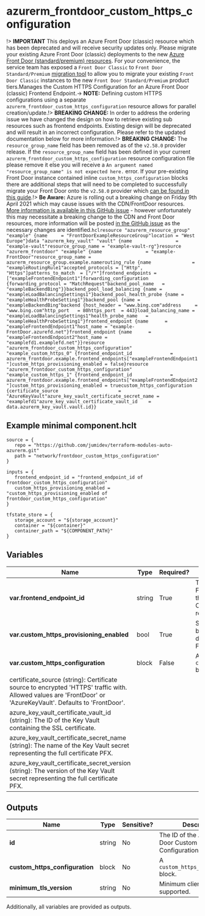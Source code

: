 # azurerm_frontdoor_custom_https_configuration

!> **IMPORTANT** This deploys an Azure Front Door (classic) resource which has been deprecated and will receive security updates only. Please migrate your existing Azure Front Door (classic) deployments to the new [Azure Front Door (standard/premium) resources](https://registry.terraform.io/providers/hashicorp/azurerm/latest/docs/resources/cdn_frontdoor_custom_domain). For your convenience, the service team has exposed a `Front Door Classic` to `Front Door Standard/Premium` [migration tool](https://learn.microsoft.com/azure/frontdoor/tier-migration) to allow you to migrate your existing `Front Door Classic` instances to the new `Front Door Standard/Premium` product tiers.Manages the Custom HTTPS Configuration for an Azure Front Door (classic) Frontend Endpoint.-> **NOTE:** Defining custom HTTPS configurations using a separate `azurerm_frontdoor_custom_https_configuration` resource allows for parallel creation/update.!> **BREAKING CHANGE:** In order to address the ordering issue we have changed the design on how to retrieve existing sub resources such as frontend endpoints. Existing design will be deprecated and will result in an incorrect configuration. Please refer to the updated documentation below for more information.!> **BREAKING CHANGE:** The `resource_group_name` field has been removed as of the `v2.58.0` provider release. If the `resource_group_name` field has been defined in your current `azurerm_frontdoor_custom_https_configuration` resource configuration file please remove it else you will receive a `An argument named "resource_group_name" is not expected here.` error. If your pre-existing Front Door instance contained inline `custom_https_configuration` blocks there are additional steps that will need to be completed to successfully migrate your Front Door onto the `v2.58.0` provider which [can be found in this guide](../guides/2.58.0-frontdoor-upgrade-guide.html).!> **Be Aware:** Azure is rolling out a breaking change on Friday 9th April 2021 which may cause issues with the CDN/FrontDoor resources. [More information is available in this GitHub issue](https://github.com/hashicorp/terraform-provider-azurerm/issues/11231) - however unfortunately this may necessitate a breaking change to the CDN and Front Door resources, more information will be posted [in the GitHub issue](https://github.com/hashicorp/terraform-provider-azurerm/issues/11231) as the necessary changes are identified.```hclresource "azurerm_resource_group" "example" {name     = "FrontDoorExampleResourceGroup"location = "West Europe"}data "azurerm_key_vault" "vault" {name                = "example-vault"resource_group_name = "example-vault-rg"}resource "azurerm_frontdoor" "example" {name                = "example-FrontDoor"resource_group_name = azurerm_resource_group.example.namerouting_rule {name               = "exampleRoutingRule1"accepted_protocols = ["Http", "Https"]patterns_to_match  = ["/*"]frontend_endpoints = ["exampleFrontendEndpoint1"]forwarding_configuration {forwarding_protocol = "MatchRequest"backend_pool_name   = "exampleBackendBing"}}backend_pool_load_balancing {name = "exampleLoadBalancingSettings1"}backend_pool_health_probe {name = "exampleHealthProbeSetting1"}backend_pool {name = "exampleBackendBing"backend {host_header = "www.bing.com"address     = "www.bing.com"http_port   = 80https_port  = 443}load_balancing_name = "exampleLoadBalancingSettings1"health_probe_name   = "exampleHealthProbeSetting1"}frontend_endpoint {name      = "exampleFrontendEndpoint1"host_name = "example-FrontDoor.azurefd.net"}frontend_endpoint {name      = "exampleFrontendEndpoint2"host_name = "examplefd1.examplefd.net"}}resource "azurerm_frontdoor_custom_https_configuration" "example_custom_https_0" {frontend_endpoint_id              = azurerm_frontdoor.example.frontend_endpoints["exampleFrontendEndpoint1"]custom_https_provisioning_enabled = false}resource "azurerm_frontdoor_custom_https_configuration" "example_custom_https_1" {frontend_endpoint_id              = azurerm_frontdoor.example.frontend_endpoints["exampleFrontendEndpoint2"]custom_https_provisioning_enabled = truecustom_https_configuration {certificate_source                      = "AzureKeyVault"azure_key_vault_certificate_secret_name = "examplefd1"azure_key_vault_certificate_vault_id    = data.azurerm_key_vault.vault.id}}```

## Example minimal component.hclt

```hcl
source = {
   repo = "https://github.com/jumidev/terraform-modules-auto-azurerm.git" 
   path = "network/frontdoor_custom_https_configuration" 
}

inputs = {
   frontend_endpoint_id = "frontend_endpoint_id of frontdoor_custom_https_configuration" 
   custom_https_provisioning_enabled = "custom_https_provisioning_enabled of frontdoor_custom_https_configuration" 
}

tfstate_store = {
   storage_account = "${storage_account}" 
   container = "${container}" 
   container_path = "${COMPONENT_PATH}" 
}

```

## Variables

| Name | Type | Required? |  Description |
| ---- | ---- | --------- |  ----------- |
| **var.frontend_endpoint_id** | string | True | The ID of the Front Door Frontend Endpoint which this configuration refers to. Changing this forces a new resource to be created. | 
| **var.custom_https_provisioning_enabled** | bool | True | Should the HTTPS protocol be enabled for this custom domain associated with the Front Door? | 
| **var.custom_https_configuration** | block | False | A `custom_https_configuration` block. | | `custom_https_configuration` block structure: || 
|   certificate_source (string): Certificate source to encrypted 'HTTPS' traffic with. Allowed values are 'FrontDoor' or 'AzureKeyVault'. Defaults to 'FrontDoor'. ||
|   azure_key_vault_certificate_vault_id (string): The ID of the Key Vault containing the SSL certificate. ||
|   azure_key_vault_certificate_secret_name (string): The name of the Key Vault secret representing the full certificate PFX. ||
|   azure_key_vault_certificate_secret_version (string): The version of the Key Vault secret representing the full certificate PFX. ||




## Outputs

| Name | Type | Sensitive? | Description |
| ---- | ---- | --------- | --------- |
| **id** | string | No  | The ID of the Azure Front Door Custom HTTPS Configuration. | 
| **custom_https_configuration** | block | No  | A `custom_https_configuration` block. | 
| **minimum_tls_version** | string | No  | Minimum client TLS version supported. | 

Additionally, all variables are provided as outputs.
